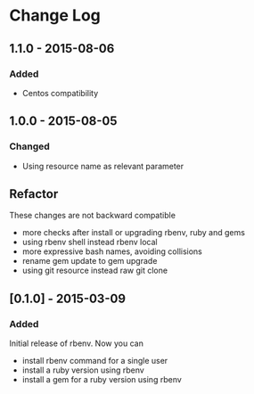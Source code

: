 # Change Log

## 1.1.0 - 2015-08-06
### Added
- Centos compatibility

## 1.0.0 - 2015-08-05
### Changed
- Using resource name as relevant parameter
## Refactor
These changes are not backward compatible
- more checks after install or upgrading rbenv, ruby and gems
- using rbenv shell instead rbenv local
- more expressive bash names, avoiding collisions
- rename gem update to gem upgrade
- using git resource instead raw git clone

## [0.1.0] - 2015-03-09
### Added
Initial release of rbenv. Now you can
- install rbenv command for a single user
- install a ruby version using rbenv
- install a gem for a ruby version using rbenv
